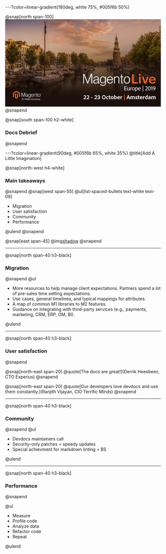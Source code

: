 ---?color=linear-gradient(180deg, white 75%, #005f6b 50%)

@snap[north span-100]
![IMAGE](assets/img/mleu.jpg)
@snapend

@snap[south span-100 h2-white]

### Docs Debrief

@snapend

---?color=linear-gradient(90deg, #005f6b 65%, white 35%)
@title[Add A Little Imagination]

@snap[north-west h4-white]

### Main takeaways

@snapend
@snap[west span-55]
@ul[list-spaced-bullets text-white text-09]

- Migration
- User satisfaction
- Community
- Performance

@ulend
@snapend

@snap[east span-45]
@img[shadow](assets/img/bulb.png)
@snapend

---

@snap[north span-40 h3-black]

### Migration

@snapend
@ul

- More resources to help manage client expectations. Partners spend a lot of pre-sales time setting expectations.
- Use cases, general timelines, and typical mappings for attributes.
- A map of common M1 libraries to M2 features.
- Guidance on integrating with third-party services (e.g., payments, marketing, CRM, ERP, OM, BI).

@ulend

---

@snap[north span-40 h3-black]

### User satisfaction

@snapend

@snap[north-east span-20]
@quote[The docs are great!](Derrik Heesbeen, CTO Experius)
@snapend

@snap[north-east span-20]
@quote[Our developers love devdocs and use them constantly.](Ranjith Vijayan, CIO Terrific Minds)
@snapend

---

@snap[north span-40 h3-black]

### Community

@snapend
@ul

- Devdocs maintainers call
- Security-only patches = speedy updates
- Special achievment for markdown linting = BS

@ulend

---

@snap[north span-40 h3-black]

### Performance

@snapend

@ul

- Measure
- Profile code
- Analyze data
- Refactor code
- Repeat

@ulend
